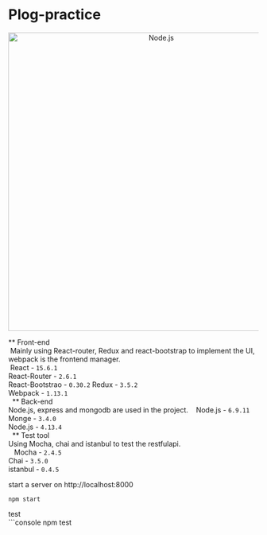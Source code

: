 # Plog-practice  

<p align="center">
  <a href="https://nodejs.org/">
    <img alt="Node.js" src="http://imgur.com/fL2nwgb.png" width="600"/>
  </a>
</p>  
  
** Front-end  
  Mainly using React-router, Redux and react-bootstrap to implement the UI, webpack is the frontend manager.  
    React - `15.6.1`  
    React-Router - `2.6.1`  
    React-Bootstrao - `0.30.2`
    Redux - `3.5.2`  
    Webpack - `1.13.1`  
  
** Back-end  
  Node.js, express and mongodb are used in the project.
    Node.js - `6.9.11`  
    Monge - `3.4.0`  
    Node.js - `4.13.4`  
  
** Test tool  
  Using Mocha, chai and istanbul to test the restfulapi.  
    Mocha - `2.4.5`  
    Chai - `3.5.0`  
    istanbul - `0.4.5`  
 
start a server on http://localhost:8000  
  ```console
npm start
```
  test  
    ```console
npm test
```
  
